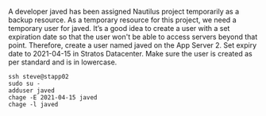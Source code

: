 A developer javed has been assigned Nautilus project temporarily as a backup resource. As a temporary resource for this project, we need a temporary user for javed. It’s a good idea to create a user with a set expiration date so that the user won't be able to access servers beyond that point.
Therefore, create a user named javed on the App Server 2. Set expiry date to 2021-04-15 in Stratos Datacenter. Make sure the user is created as per standard and is in lowercase.

```
ssh steve@stapp02
sudo su -
adduser javed
chage -E 2021-04-15 javed    
chage -l javed   
```
